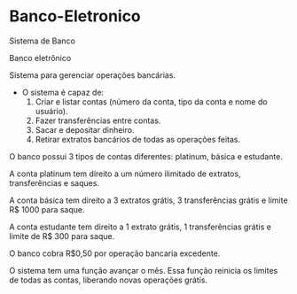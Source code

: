 # Banco-Eletronico
Sistema de Banco

Banco eletrônico

Sistema para gerenciar operações bancárias.

- O sistema é capaz de:
    1. Criar e listar contas (número da conta, tipo da conta e nome do usuário).
    2. Fazer transferências entre contas.
    3. Sacar e depositar dinheiro.
    4. Retirar extratos bancários de todas as operações feitas.

O banco possui 3 tipos de contas diferentes: platinum, básica e estudante.

A conta platinum tem direito a um número ilimitado de extratos, transferências e saques.

A conta básica tem direito a 3 extratos grátis, 3 transferências grátis e limite R$ 1000 para saque.

A conta estudante tem direito a 1 extrato grátis, 1 transferências grátis e limite de R$ 300 para saque.

O banco cobra R$0,50 por operação bancaria excedente.

O sistema tem uma função avançar o mês. Essa função reinicia os limites de todas as contas, liberando novas operações grátis.
